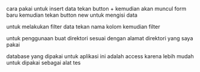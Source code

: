 cara pakai untuk insert data
tekan button +
kemudian akan muncul form baru kemudian tekan button new untuk mengisi data

untuk melakukan filter data tekan nama kolom kemudian filter 

untuk penggunaan buat direktori sesuai dengan alamat direktori yang saya pakai

database yang dipakai untuk aplikasi ini adalah access karena lebih mudah untuk dipakai sebagai alat tes
